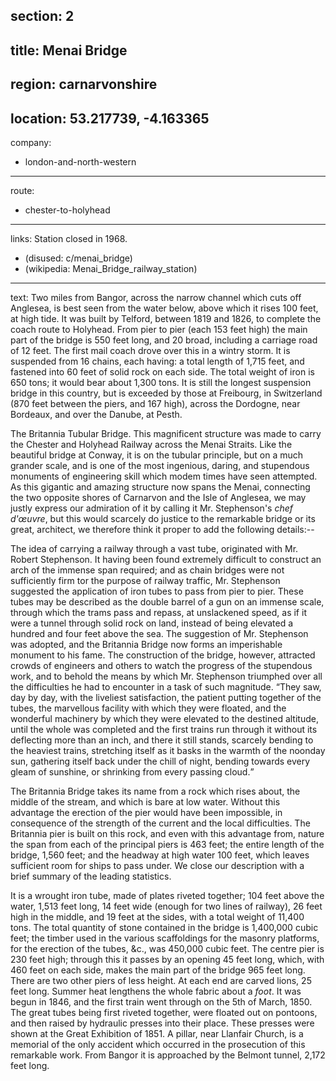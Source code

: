 section: 2
----
title: Menai Bridge
----
region: carnarvonshire
----
location: 53.217739, -4.163365
----
company:
- london-and-north-western
----
route:
- chester-to-holyhead
----
links:
Station closed in 1968.
- (disused: c/menai_bridge)
- (wikipedia: Menai_Bridge_railway_station)
----
text: Two miles from Bangor, across the narrow channel which cuts off Anglesea, is best seen from the water below, above which it rises 100 feet, at high tide. It was built by Telford, between 1819 and 1826, to complete the coach route to Holyhead. From pier to pier (each 153 feet high) the main part of the bridge is 550 feet long, and 20 broad, including a carriage road of 12 feet. The first mail coach drove over this in a wintry storm. It is suspended from 16 chains, each having: a total length of 1,715 feet, and fastened into 60 feet of solid rock on each side. The total weight of iron is 650 tons; it would bear about 1,300 tons. It is still the longest suspension bridge in this country, but is exceeded by those at Freibourg, in Switzerland (870 feet between the piers, and 167 high), across the Dordogne, near Bordeaux, and over the Danube, at Pesth.

<span class="smcp">The Britannia Tubular Bridge</span>. This magnificent structure was made to carry the Chester and Holyhead Railway across the Menai Straits. Like the beautiful bridge at Conway, it is on the tubular principle, but on a much grander scale, and is one of the most ingenious, daring, and stupendous monuments of engineering skill which modem times have seen attempted. As this gigantic and amazing structure now spans the Menai, connecting the two opposite shores of Carnarvon and the Isle of Anglesea, we may justly express our admiration of it by calling it Mr. Stephenson's *chef d'œuvre*, but this would scarcely do justice to the remarkable bridge or its great, architect, we therefore think it proper to add the following details:--

The idea of carrying a railway through a vast tube, originated with Mr. Robert Stephenson. It having been found extremely difficult to construct an arch of the immense span required; and as chain bridges were not sufficiently firm tor the purpose of railway traffic, Mr. Stephenson suggested the application of iron tubes to pass from pier to pier. These tubes may be described as the double barrel of a gun on an immense scale, through which the trams pass and repass, at unslackened speed, as if it were a tunnel through solid rock on land, instead of being elevated a hundred and four feet above the sea. The suggestion of Mr. Stephenson was adopted, and the Britannia Bridge now forms an imperishable monument to his fame. The construction of the bridge, however, attracted crowds of engineers and others to watch the progress of the stupendous work, and to behold the means by which Mr. Stephenson triumphed over all the difficulties he had to encounter in a task of such magnitude. <q>They saw, day by day, with the liveliest satisfaction, the patient putting together of the tubes, the marvellous facility with which they were floated, and the wonderful machinery by which they were elevated to the destined altitude, until the whole was completed and the first trains run through it without its deflecting more than an inch, and there it still stands, scarcely bending to the heaviest trains, stretching itself as it basks in the warmth of the noonday sun, gathering itself back under the chill of night, bending towards every gleam of sunshine, or shrinking from every passing cloud.</q>

The Britannia Bridge takes its name from a rock which rises about, the middle of the stream, and which is bare at low water. Without this advantage the erection of the pier would have been impossible, in consequence of the strength of the current and the local difficulties. The Britannia pier is built on this rock, and even with this advantage from, nature the span from each of the principal piers is 463 feet; the entire length of the bridge, 1,560 feet; and the headway at high water 100 feet, which leaves sufficient room for ships to pass under. We close our description with a brief summary of the leading statistics.

It is a wrought iron tube, made of plates riveted together; 104 feet above the water, 1,513 feet long, 14 feet wide (enough for two lines of railway), 26 feet high in the middle, and 19 feet at the sides, with a total weight of 11,400 tons. The total quantity of stone contained in the bridge is 1,400,000 cubic feet; the timber used in the various scaffoldings for the masonry platforms, for the erection of the tubes, &c., was 450,000 cubic feet. The centre pier is 230 feet high; through this it passes by an opening 45 feet long, which, with 460 feet on each side, makes the main part of the bridge 965 feet long. There are two other piers of less height. At each end are carved lions, 25 feet long. Summer heat lengthens the whole fabric about a *foot*. It was begun in 1846, and the first train went through on the 5th of March, 1850. The great tubes being first riveted together, were floated out on pontoons, and then raised by hydraulic presses into their place. These presses were shown at the Great Exhibition of 1851. A pillar, near Llanfair Church, is a memorial of the only accident which occurred in the prosecution of this remarkable work. From Bangor it is approached by the Belmont tunnel, 2,172 feet long.
